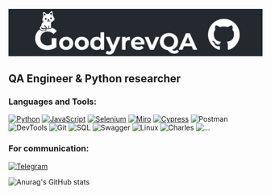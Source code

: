 [![Header](https://github.com/GoodyrevQA/GoodyrevQA/blob/main/assets/logo.png)](https://goodyrevqa.github.io/)

## QA Engineer & Python researcher

### Languages and Tools:
[![Python](https://img.shields.io/badge/-Python-24292f??style=for-the-badge&logo=Python&logoColor=47c5fb)](https://github.com/GoodyrevQA/python_tg_bot)
[![JavaScript](https://img.shields.io/badge/-JavaScript-24292f??style=for-the-badge&logo=JavaScript&logoColor=fff600)](https://github.com/GoodyrevQA/SnakeQA)
[![Selenium](https://img.shields.io/badge/-Selenium-24292f??style=for-the-badge&logo=Selenium&logoColor=00bf0d)](https://github.com/GoodyrevQA/python_selenium)
[![Miro](https://img.shields.io/badge/-Miro-24292f??style=for-the-badge&logo=Miro&logoColor=ff6c36)](https://miro.com/app/board/uXjVPDev4I8=/?share_link_id=673513771967)
[![Cypress](https://img.shields.io/badge/-Cypress-24292f??style=for-the-badge&logo=Cypress&logoColor=d2d2d2)](https://github.com/GoodyrevQA/cypress.js)
![Postman](https://img.shields.io/badge/-Postman-24292f??style=for-the-badge&logo=Postman&logoColor=ff6c36)
![DevTools](https://img.shields.io/badge/-DevTools-24292f??style=for-the-badge&logo=googlechrome&logoColor=ff0000)
![Git](https://img.shields.io/badge/-Git-24292f??style=for-the-badge&logo=Git&logoColor=f43010)
![SQL](https://img.shields.io/badge/-SQL-24292f??style=for-the-badge&logo=postgresql&logoColor=003cd6)
![Swagger](https://img.shields.io/badge/-Swagger-24292f??style=for-the-badge&logo=Swagger&logoColor=0cff00)
![Linux](https://img.shields.io/badge/-linux-24292f??style=for-the-badge&logo=linux&logoColor=fff600)
![Charles](https://img.shields.io/badge/-Charles-24292f??style=for-the-badge&logo=Charles&logoColor=ffffff)
![...](https://img.shields.io/badge/-...-24292f??style=for-the-badge&logo=...&logoColor=ffffff)

### For communication:
[![Telegram](https://img.shields.io/badge/-Telegram-24292f??style=for-the-badge&logo=Telegram&logoColor=47c5fb)](https://t.me/Goodyrev)

![Anurag's GitHub stats](https://github-readme-stats.vercel.app/api?username=GoodyrevQA&hide=issues,contribs&show_icons=true&theme=codeSTACKr)